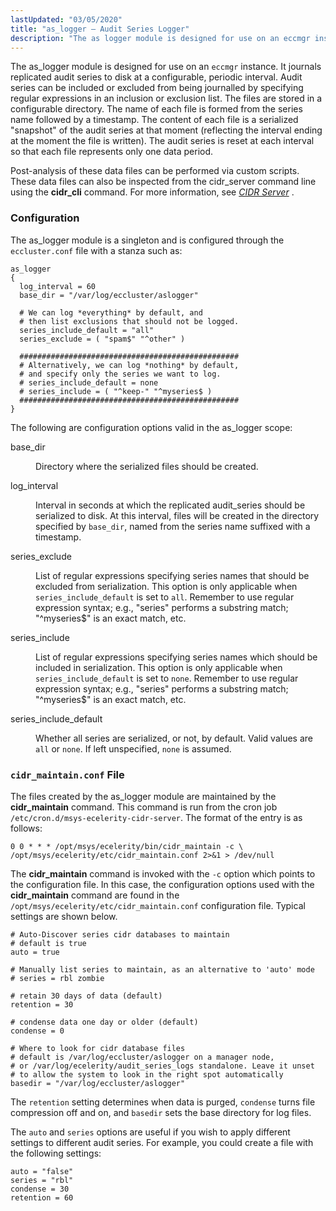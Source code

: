```yaml
---
lastUpdated: "03/05/2020"
title: "as_logger – Audit Series Logger"
description: "The as logger module is designed for use on an eccmgr instance It journals replicated audit series to disk at a configurable periodic interval Audit series can be included or excluded from being journalled by specifying regular expressions in an inclusion or exclusion list The files are stored in a..."
---
```


<a name="idp19693536"></a> 

The as_logger module is designed for use on an `eccmgr` instance. It journals replicated audit series to disk at a configurable, periodic interval. Audit series can be included or excluded from being journalled by specifying regular expressions in an inclusion or exclusion list. The files are stored in a configurable directory. The name of each file is formed from the series name followed by a timestamp. The content of each file is a serialized "snapshot" of the audit series at that moment (reflecting the interval ending at the moment the file is written). The audit series is reset at each interval so that each file represents only one data period.

Post-analysis of these data files can be performed via custom scripts. These data files can also be inspected from the cidr_server command line using the **cidr_cli** command. For more information, see [*CIDR Server*](/momentum/4/4-cluster-cidr-server) .

### <a name="modules.auth_ds.configuration"></a> Configuration

The as_logger module is a singleton and is configured through the `eccluster.conf` file with a stanza such as:

<a name="example.as_logger_3"></a> 


```
as_logger
{
  log_interval = 60
  base_dir = "/var/log/eccluster/aslogger"

  # We can log *everything* by default, and
  # then list exclusions that should not be logged.
  series_include_default = "all"
  series_exclude = ( "spam$" "^other" )

  #################################################
  # Alternatively, we can log *nothing* by default,
  # and specify only the series we want to log.
  # series_include_default = none
  # series_include = ( "^keep-" "^myseries$ )
  #################################################
}
```

The following are configuration options valid in the as_logger scope:

<dl class="variablelist">

<dt>base_dir</dt>

<dd>

Directory where the serialized files should be created.

</dd>

<dt>log_interval</dt>

<dd>

Interval in seconds at which the replicated audit_series should be serialized to disk. At this interval, files will be created in the directory specified by `base_dir`, named from the series name suffixed with a timestamp.

</dd>

<dt>series_exclude</dt>

<dd>

List of regular expressions specifying series names that should be excluded from serialization. This option is only applicable when `series_include_default` is set to `all`. Remember to use regular expression syntax; e.g., "series" performs a substring match; "^myseries$" is an exact match, etc.

</dd>

<dt>series_include</dt>

<dd>

List of regular expressions specifying series names which should be included in serialization. This option is only applicable when `series_include_default` is set to `none`. Remember to use regular expression syntax; e.g., "series" performs a substring match; "^myseries$" is an exact match, etc.

</dd>

<dt>series_include_default</dt>

<dd>

Whether all series are serialized, or not, by default. Valid values are `all` or `none`. If left unspecified, `none` is assumed.

</dd>

</dl>

### <a name="module.as_logger.cidr_maintain.conf"></a> `cidr_maintain.conf` File

The files created by the as_logger module are maintained by the **cidr_maintain** command. This command is run from the cron job `/etc/cron.d/msys-ecelerity-cidr-server`. The format of the entry is as follows:

<a name="example.as_logger.cidr_maintain_3"></a> 


```
0 0 * * * /opt/msys/ecelerity/bin/cidr_maintain -c \
/opt/msys/ecelerity/etc/cidr_maintain.conf 2>&1 > /dev/null
```

The **cidr_maintain** command is invoked with the `-c` option which points to the configuration file. In this case, the configuration options used with the **cidr_maintain** command are found in the `/opt/msys/ecelerity/etc/cidr_maintain.conf` configuration file. Typical settings are shown below.

```
# Auto-Discover series cidr databases to maintain
# default is true
auto = true

# Manually list series to maintain, as an alternative to 'auto' mode
# series = rbl zombie

# retain 30 days of data (default)
retention = 30

# condense data one day or older (default)
condense = 0

# Where to look for cidr database files
# default is /var/log/eccluster/aslogger on a manager node,
# or /var/log/ecelerity/audit_series_logs standalone. Leave it unset
# to allow the system to look in the right spot automatically
basedir = "/var/log/eccluster/aslogger"
```

The `retention` setting determines when data is purged, `condense` turns file compression off and on, and `basedir` sets the base directory for log files.

The `auto` and `series` options are useful if you wish to apply different settings to different audit series. For example, you could create a file with the following settings:

```
auto = "false"
series = "rbl"
condense = 30
retention = 60
```